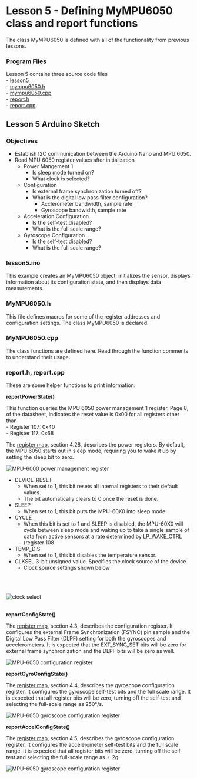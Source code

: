 # Lesson 5 - Defining MyMPU6050 class and report functions

The class MyMPU6050 is defined with all of the functionality from previous lessons.

### Program Files

Lesson 5 contains three source code files <br>
    - [lesson5](../lesson5/lesson5.ino)<br>
    - [mympu6050.h](../lesson5/mypu6050.h)<br>
    - [mympu6050.cpp](../lesson5/mympu6050.cpp)<br>
    - [report.h](../lesson5/report.h)<br>
    - [report.cpp](../lesson5/report.cpp)<br>



## Lesson 5 Arduino Sketch

### Objectives
- Establish I2C communication between the Arduino Nano and MPU 6050.
- Read MPU 6050 register values after initialization
    - Power Mangement 1
        - Is sleep mode turned on?
        - What clock is selected?
    - Configuration
        - Is external frame synchronization turned off?
        - What is the digital low pass filter configuration?
            - Acclerometer bandwidth, sample rate
            - Gyroscope bandwidth, sample rate
    - Acceleration Configuration
        - Is the self-test disabled?
        - What is the full scale range?
    - Gyroscope Configuration
        - Is the self-test disabled?
        - What is the full scale range?


### lesson5.ino

This example creates an MyMPU6050 object, initializes the sensor, displays information about its configuration state, and then displays data measurements.

### MyMPU6050.h

This file defines macros for some of the register addresses and configuration settings. The class MyMPU6050 is declared.

### MyMPU6050.cpp

The class functions are defined here. Read through the function comments to understand their usage.

### report.h, report.cpp

These are some helper functions to print information.

**reportPowerState()**
<p>This function queries the MPU 6050 power management 1 register. Page 8, of the datasheet, indicates the reset value is 0x00 for all registers other than<br>
- Register 107: 0x40<br>
- Register 117: 0x68<br>

The [register map](../datasheet/MPU-6000-Register-Map.pdf), section 4.28, describes the power registers. By default, the MPU 6050 starts out in sleep mode, requiring you to wake it up by setting the sleep bit to zero.
<br>

![MPU-6000 power management register](./images/power_reg.png "power management register")<br>


- DEVICE_RESET
    - When set to 1, this bit resets all internal registers to their default values.
    - The bit automatically clears to 0 once the reset is done.
- SLEEP 
    - When set to 1, this bit puts the MPU-60X0 into sleep mode.
- CYCLE 
    - When this bit is set to 1 and SLEEP is disabled, the MPU-60X0 will cycle between sleep mode and waking up to take a single sample of data from active sensors at a rate determined by LP_WAKE_CTRL (register 108.
- TEMP_DIS 
    - When set to 1, this bit disables the temperature sensor.
- CLKSEL 3-bit unsigned value. Specifies the clock source of the device.
    - Clock source settings shown below
<br>
<br>

![clock select](./images/clksource.png "clock select")<br><br>


**reportConfigState()**

The [register map](../datasheet/MPU-6000-Register-Map.pdf), section 4.3, describes the configuration register. It configures the external Frame Synchronization (FSYNC) pin sample and the Digital Low Pass Filter (DLPF) setting for both the gyroscopes and accelerometers. It is expected that the EXT_SYNC_SET bits will be zero for external frame synchronization and the DLPF bits will be zero as well.
<br>


![MPU-6050 configuration register](./images/config.png "configuration register")<br>

**reportGyroConfigState()**

The [register map](../datasheet/MPU-6000-Register-Map.pdf), section 4.4, describes the gyroscope configuration register. It configures the gyroscope self-test bits and the full scale range. It is expected that all register bits will be zero, turning off the self-test and selecting the full-scale range as 250&deg;/s.
<br>

![MPU-6050 gyroscope configuration register](./images/gyroconfig.png "gryoscope configuration register")<br>

**reportAccelConfigState()**

The [register map](../datasheet/MPU-6000-Register-Map.pdf), section 4.5, describes the gyroscope configuration register. It configures the accelerometer self-test bits and the full scale range. It is expected that all register bits will be zero, turning off the self-test and selecting the full-scale range as +-2g.
<br>

![MPU-6050 gyroscope configuration register](./images/accelconfig.png "accelerometer configuration register")<br>
